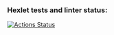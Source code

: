 ### Hexlet tests and linter status:
[![Actions Status](https://github.com/PaulPugovkin/devops-for-programmers-project-74/actions/workflows/hexlet-check.yml/badge.svg)](https://github.com/PaulPugovkin/devops-for-programmers-project-74/actions)